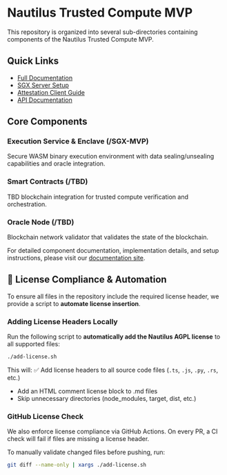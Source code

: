 <!--
Nautilus Trusted Compute  
Copyright (C) 2025 Nautilus  

This program is free software: you can redistribute it and/or modify  
it under the terms of the GNU Affero General Public License as published  
by the Free Software Foundation, either version 3 of the License, or  
(at your option) any later version.  

This program is distributed in the hope that it will be useful,  
but WITHOUT ANY WARRANTY; without even the implied warranty of  
MERCHANTABILITY or FITNESS FOR A PARTICULAR PURPOSE.  See the  
GNU Affero General Public License for more details.  

You should have received a copy of the GNU Affero General Public License  
along with this program. If not, see <https://www.gnu.org/licenses/>.  
-->

# Nautilus Trusted Compute MVP

This repository is organized into several sub-directories containing components of the Nautilus Trusted Compute MVP.

## Quick Links

- [Full Documentation](https://ntls-io.github.io/trusted-compute-MVP/)
- [SGX Server Setup](https://ntls-io.github.io/trusted-compute-MVP/installation/sgx-mvp/)
- [Attestation Client Guide](https://ntls-io.github.io/trusted-compute-MVP/attestation/client-setup/)
- [API Documentation](https://ntls-io.github.io/trusted-compute-MVP/api/overview/)

## Core Components

### Execution Service & Enclave (/SGX-MVP)
Secure WASM binary execution environment with data sealing/unsealing capabilities and oracle integration.

### Smart Contracts (/TBD)
TBD blockchain integration for trusted compute verification and orchestration.

### Oracle Node (/TBD)
Blockchain network validator that validates the state of the blockchain.

For detailed component documentation, implementation details, and setup instructions, please visit our [documentation site](https://ntls-io.github.io/trusted-compute-MVP/).

## 🔹 License Compliance & Automation

To ensure all files in the repository include the required license header, we provide a script to **automate license insertion**.

### **Adding License Headers Locally**
Run the following script to **automatically add the Nautilus AGPL license** to all supported files:

```bash
./add-license.sh
```

This will: ✅ Add license headers to all source code files (`.ts`, `.js`, `.py`, `.rs`, etc.)

* Add an HTML comment license block to .md files
* Skip unnecessary directories (node_modules, target, dist, etc.)

### GitHub License Check

We also enforce license compliance via GitHub Actions. On every PR, a CI check will fail if files are missing a license header.

To manually validate changed files before pushing, run:

```bash
git diff --name-only | xargs ./add-license.sh
```